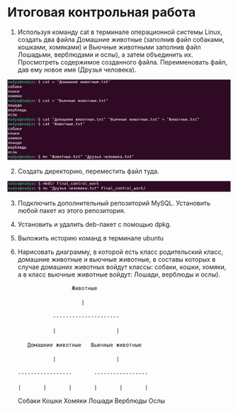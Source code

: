 # Итоговая контрольная работа

1. Используя команду cat в терминале операционной системы Linux, создать два файла Домашние животные (заполнив файл собаками, кошками, хомяками) и Вьючные животными заполнив файл Лошадьми, верблюдами и ослы), а затем объединить их. Просмотреть содержимое созданного файла. Переименовать файл, дав ему новое имя (Друзья человека).

![скрин выполненой работы](Screen/Homework1.png)

2. Создать директорию, переместить файл туда.

![скрин выполненой работы](Screen/Homework2.png)

3. Подключить дополнительный репозиторий MySQL. Установить любой пакет
из этого репозитория.
4. Установить и удалить deb-пакет с помощью dpkg.
5. Выложить историю команд в терминале ubuntu
6. Нарисовать диаграмму, в которой есть класс родительский класс, домашние животные и вьючные животные, в составы которых в случае домашних животных войдут классы: собаки, кошки, хомяки, а в класс вьючные животные войдут: Лошади, верблюды и ослы).

                        Животные
   
                           |
   
                  ---------------------
   
                  |                   |
   
          Домашние животные   Вьючные животные
   
                  |                   |
   
       -----------------       -----------------
   
       |       |       |       |       |       |
   
     Собаки  Кошки  Хомяки  Лошади  Верблюды  Ослы
   



